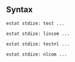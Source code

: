## Syntax

`estat stdize: test ...`

`estat stdize: lincom ...`

`estat stdize: testnl ...`

`estat stdize: nlcom ...`
